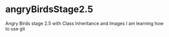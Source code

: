 # angryBirdsStage2.5
Angry Birds stage 2.5 with Class Inheritance and Images
I am learning how to use git 
